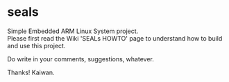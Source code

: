 seals
=====

Simple Embedded ARM Linux System project.  
Please first read the Wiki 'SEALs HOWTO' page to understand how to build and use this project.

Do write in your comments, suggestions, whatever.

Thanks!
Kaiwan.
